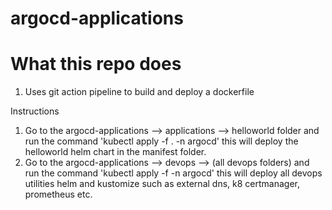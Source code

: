 # argocd-applications

# What this repo does

1) Uses git action pipeline to build and deploy a dockerfile

Instructions

1) Go to the argocd-applications --> applications --> helloworld folder and run the command 'kubectl apply -f . -n argocd' this will deploy the helloworld helm chart in the manifest folder.
2) Go to the argocd-applications --> devops --> (all devops folders) and run the command 'kubectl apply -f -n argocd' this will deploy all devops utilities helm and kustomize such as external dns, k8 certmanager, prometheus etc.

